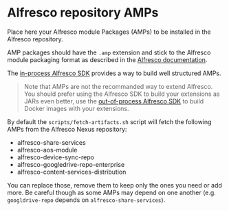 # Alfresco repository AMPs

Place here your Alfresco module Packages (AMPs) to be installed in the Alfresco
repository.

AMP packages should have the `.amp` extension and stick to the Alfresco module
packaging format as described in the [Alfresco
documentation](https://docs.alfresco.com/content-services/latest/develop/extension-packaging/#alfresco-module-package-amp).

The [in-process Alfresco
SDK](https://docs.alfresco.com/content-services/latest/develop/sdk/) provides a
way to build well structured AMPs.

> Note that AMPs are not the recommanded way to extend Alfresco. You should
> prefer using the Alfresco SDK to build your extensions as JARs even better,
> use the [out-of-process Alfresco
> SDK](https://docs.alfresco.com/content-services/latest/develop/oop-sdk/) to
> build Docker images with your extensions.

By default the `scripts/fetch-artifacts.sh` script will fetch the following AMPs from the Alfresco Nexus repository:

* alfresco-share-services
* alfresco-aos-module
* alfresco-device-sync-repo
* alfresco-googledrive-repo-enterprise
* alfresco-content-services-distribution

You can replace those, remove them to keep only the ones you need or add more.
Be careful though as some AMPs may depend on one another (e.g.
`googldrive-repo` depends on `alfresco-share-services`).
